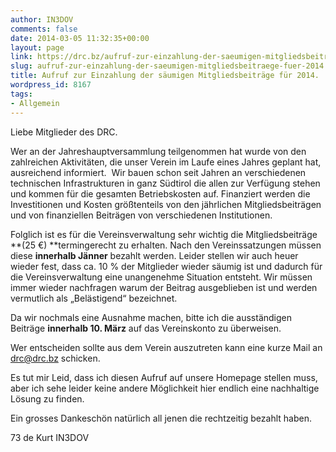 ```yaml
---
author: IN3DOV
comments: false
date: 2014-03-05 11:32:35+00:00
layout: page
link: https://drc.bz/aufruf-zur-einzahlung-der-saeumigen-mitgliedsbeitraege-fuer-2014/
slug: aufruf-zur-einzahlung-der-saeumigen-mitgliedsbeitraege-fuer-2014
title: Aufruf zur Einzahlung der säumigen Mitgliedsbeiträge für 2014.
wordpress_id: 8167
tags:
- Allgemein
---
```


Liebe Mitglieder des DRC.

Wer an der Jahreshauptversammlung teilgenommen hat wurde von den zahlreichen Aktivitäten, die unser Verein im Laufe eines Jahres geplant hat, ausreichend informiert.  Wir bauen schon seit Jahren an verschiedenen technischen Infrastrukturen in ganz Südtirol die allen zur Verfügung stehen und kommen für die gesamten Betriebskosten auf. Finanziert werden die Investitionen und Kosten größtenteils von den jährlichen Mitgliedsbeiträgen und von finanziellen Beiträgen von verschiedenen Institutionen. 

Folglich ist es für die Vereinsverwaltung sehr wichtig die Mitgliedsbeiträge **(25 €) **termingerecht zu erhalten. Nach den Vereinssatzungen müssen diese **innerhalb Jänner** bezahlt werden. Leider stellen wir auch heuer wieder fest, dass ca. 10 % der Mitglieder wieder säumig ist und dadurch für die Vereinsverwaltung eine unangenehme Situation entsteht. Wir müssen immer wieder nachfragen warum der Beitrag ausgeblieben ist und werden vermutlich als „Belästigend“ bezeichnet. 

Da wir nochmals eine Ausnahme machen, bitte ich die ausständigen Beiträge **innerhalb 10. März** auf das Vereinskonto zu überweisen.

Wer entscheiden sollte aus dem Verein auszutreten kann eine kurze Mail an [drc@drc.bz](mailto:drc@drc.bz) schicken.

Es tut mir Leid, dass ich diesen Aufruf auf unsere Homepage stellen muss, aber ich sehe leider keine andere Möglichkeit hier endlich eine nachhaltige Lösung zu finden. 

Ein grosses Dankeschön natürlich all jenen die rechtzeitig bezahlt haben.

73 de Kurt IN3DOV
